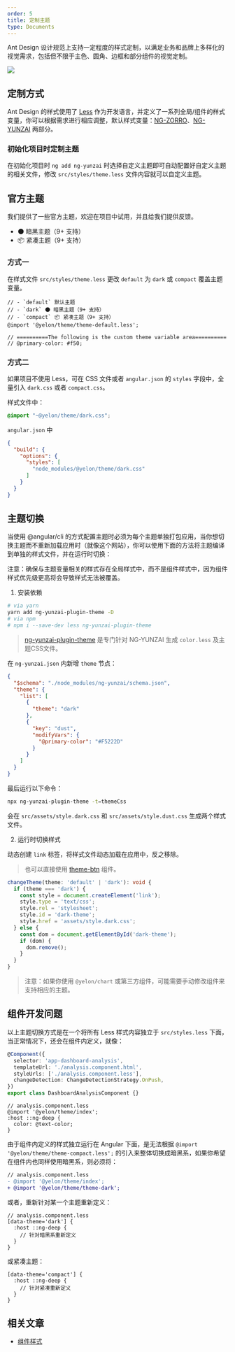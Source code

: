 ```yaml
---
order: 5
title: 定制主题
type: Documents
---
```


Ant Design 设计规范上支持一定程度的样式定制，以满足业务和品牌上多样化的视觉需求，包括但不限于主色、圆角、边框和部分组件的视觉定制。

![](https://zos.alipayobjects.com/rmsportal/zTFoszBtDODhXfLAazfSpYbSLSEeytoG.png)

## 定制方式

Ant Design 的样式使用了 [Less](http://lesscss.org/) 作为开发语言，并定义了一系列全局/组件的样式变量，你可以根据需求进行相应调整，默认样式变量：[NG-ZORRO](https://github.com/NG-ZORRO/ng-zorro-antd/blob/master/components/style/themes/default.less)、[NG-YUNZAI]() 两部分。

### 初始化项目时定制主题

在初始化项目时 `ng add ng-yunzai` 时选择自定义主题即可自动配置好自定义主题的相关文件，修改 `src/styles/theme.less` 文件内容就可以自定义主题。

## 官方主题

我们提供了一些官方主题，欢迎在项目中试用，并且给我们提供反馈。

- 🌑 暗黑主题（9+ 支持）
- 📦 紧凑主题（9+ 支持）

### 方式一

在样式文件 `src/styles/theme.less` 更改 `default` 为 `dark` 或 `compact` 覆盖主题变量。

```less
// - `default` 默认主题
// - `dark` 🌑 暗黑主题（9+ 支持）
// - `compact` 📦 紧凑主题（9+ 支持）
@import '@yelon/theme/theme-default.less';

// ==========The following is the custom theme variable area==========
// @primary-color: #f50;
```

### 方式二

如果项目不使用 Less，可在 CSS 文件或者 `angular.json` 的 `styles` 字段中，全量引入 `dark.css` 或者 `compact.css`。

样式文件中：

```css
@import "~@yelon/theme/dark.css";
```

`angular.json` 中

```json
{
  "build": {
    "options": {
      "styles": [
        "node_modules/@yelon/theme/dark.css"
      ]
    }
  }
}
```

## 主题切换

当使用 @angular/cli 的方式配置主题时必须为每个主题单独打包应用，当你想切换主题而不重新加载应用时（就像这个网站），你可以使用下面的方法将主题编译到单独的样式文件，并在运行时切换：

注意：确保与主题变量相关的样式存在全局样式中，而不是组件样式中，因为组件样式优先级更高将会导致样式无法被覆盖。

1. 安装依赖

```bash
# via yarn
yarn add ng-yunzai-plugin-theme -D
# via npm
# npm i --save-dev less ng-yunzai-plugin-theme
```

> [ng-yunzai-plugin-theme](https://github.com/ng-yunzai/plugin-theme) 是专门针对 NG-YUNZAI 生成 `color.less` 及主题CSS文件。

在 `ng-yunzai.json` 内新增 `theme` 节点：

```json
{
  "$schema": "./node_modules/ng-yunzai/schema.json",
  "theme": {
    "list": [
      {
        "theme": "dark"
      },
      {
        "key": "dust",
        "modifyVars": {
          "@primary-color": "#F5222D"
        }
      }
    ]
  }
}
```

最后运行以下命令：

```bash
npx ng-yunzai-plugin-theme -t=themeCss
```

会在 `src/assets/style.dark.css` 和 `src/assets/style.dust.css` 生成两个样式文件。

2. 运行时切换样式

动态创建 `link` 标签，将样式文件动态加载在应用中，反之移除。

> 也可以直接使用 [theme-btn](https://github.com/hbyunzai/yelon/tree/master/packages/theme/theme-btn/) 组件。

```ts
changeTheme(theme: 'default' | 'dark'): void {
  if (theme === 'dark') {
    const style = document.createElement('link');
    style.type = 'text/css';
    style.rel = 'stylesheet';
    style.id = 'dark-theme';
    style.href = 'assets/style.dark.css';
  } else {
    const dom = document.getElementById('dark-theme');
    if (dom) {
      dom.remove();
    }
  }
}
```



> 注意：如果你使用 `@yelon/chart` 或第三方组件，可能需要手动修改组件来支持相应的主题。

## 组件开发问题

以上主题切换方式是在一个将所有 Less 样式内容独立于 `src/styles.less` 下面，当正常情况下，还会在组件内定义，就像：

```ts
@Component({
  selector: 'app-dashboard-analysis',
  templateUrl: './analysis.component.html',
  styleUrls: ['./analysis.component.less'],
  changeDetection: ChangeDetectionStrategy.OnPush,
})
export class DashboardAnalysisComponent {}
```

```less
// analysis.component.less
@import '@yelon/theme/index';
:host ::ng-deep { 
  color: @text-color;
}
```

由于组件内定义的样式独立运行在 Angular 下面，是无法根据 `@import '@yelon/theme/theme-compact.less';` 的引入来整体切换成暗黑系，如果你希望在组件内也同样使用暗黑系，则必须将：

```diff
// analysis.component.less
- @import '@yelon/theme/index';
+ @import '@yelon/theme/theme-dark';
```

或者，重新针对某一个主题重新定义：

```less
// analysis.component.less
[data-theme='dark'] {
  :host ::ng-deep {
    // 针对暗黑系重新定义
  }
}
```

或紧凑主题：

```less
[data-theme='compact'] {
  :host ::ng-deep {
    // 针对紧凑重新定义
  }
}
```

## 相关文章

- [组件样式](/theme/component-styles)
